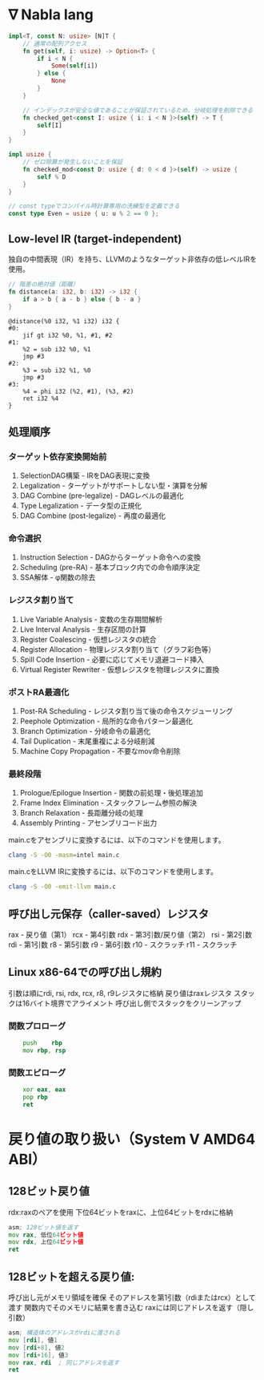 # ∇ Nabla lang

```rs
impl<T, const N: usize> [N]T {
    // 通常の配列アクセス
    fn get(self, i: usize) -> Option<T> {
        if i < N {
            Some(self[i])
        } else {
            None
        }
    }

    // インデックスが安全な値であることが保証されているため、分岐処理を削除できる
    fn checked_get<const I: usize { i: i < N }>(self) -> T {
        self[I]
    }
}

impl usize {
    // ゼロ除算が発生しないことを保証
    fn checked_mod<const D: usize { d: 0 < d }>(self) -> usize {
        self % D
    }
}

// const typeでコンパイル時計算専用の洗練型を定義できる
const type Even = usize { u: u % 2 == 0 };
```

## Low-level IR (target-independent)
独自の中間表現（IR）を持ち、LLVMのようなターゲット非依存の低レベルIRを使用。
```rs
// 階差の絶対値（距離）
fn distance(a: i32, b: i32) -> i32 {
    if a > b { a - b } else { b - a }
}
```
```
@distance(%0 i32, %1 i32) i32 {
#0:
	jif gt i32 %0, %1, #1, #2
#1:
	%2 = sub i32 %0, %1
	jmp #3
#2:
	%3 = sub i32 %1, %0
	jmp #3
#3:
	%4 = phi i32 (%2, #1), (%3, #2)
	ret i32 %4
}
```

## 処理順序
### ターゲット依存変換開始前
1. SelectionDAG構築 - IRをDAG表現に変換
2. Legalization - ターゲットがサポートしない型・演算を分解
3. DAG Combine (pre-legalize) - DAGレベルの最適化
4. Type Legalization - データ型の正規化
5. DAG Combine (post-legalize) - 再度の最適化

### 命令選択
1. Instruction Selection - DAGからターゲット命令への変換
2. Scheduling (pre-RA) - 基本ブロック内での命令順序決定
3. SSA解体 - φ関数の除去

### レジスタ割り当て
1. Live Variable Analysis - 変数の生存期間解析
2. Live Interval Analysis - 生存区間の計算
3. Register Coalescing - 仮想レジスタの統合
4. Register Allocation - 物理レジスタ割り当て（グラフ彩色等）
5. Spill Code Insertion - 必要に応じてメモリ退避コード挿入
6. Virtual Register Rewriter - 仮想レジスタを物理レジスタに置換

### ポストRA最適化
1. Post-RA Scheduling - レジスタ割り当て後の命令スケジューリング
2. Peephole Optimization - 局所的な命令パターン最適化
3. Branch Optimization - 分岐命令の最適化
4. Tail Duplication - 末尾重複による分岐削減
5. Machine Copy Propagation - 不要なmov命令削除

### 最終段階
1. Prologue/Epilogue Insertion - 関数の前処理・後処理追加
2. Frame Index Elimination - スタックフレーム参照の解決
3. Branch Relaxation - 長距離分岐の処理
4. Assembly Printing - アセンブリコード出力

main.cをアセンブリに変換するには、以下のコマンドを使用します。
```bash
clang -S -O0 -masm=intel main.c
```
main.cをLLVM IRに変換するには、以下のコマンドを使用します。
```bash
clang -S -O0 -emit-llvm main.c
```

## 呼び出し元保存（caller-saved）レジスタ

rax - 戻り値（第1）
rcx - 第4引数
rdx - 第3引数/戻り値（第2）
rsi - 第2引数
rdi - 第1引数
r8  - 第5引数
r9  - 第6引数
r10 - スクラッチ
r11 - スクラッチ

## Linux x86-64での呼び出し規約

引数は順にrdi, rsi, rdx, rcx, r8, r9レジスタに格納
戻り値はraxレジスタ
スタックは16バイト境界でアライメント
呼び出し側でスタックをクリーンアップ

### 関数プロローグ
```asm
	push	rbp
	mov	rbp, rsp
```

### 関数エピローグ
```asm
	xor	eax, eax
	pop	rbp
	ret
```

# 戻り値の取り扱い（System V AMD64 ABI）

## 128ビット戻り値

rdx:raxのペアを使用
下位64ビットをraxに、上位64ビットをrdxに格納

```asm
asm; 128ビット値を返す
mov rax, 低位64ビット値
mov rdx, 上位64ビット値
ret
```

## 128ビットを超える戻り値:

呼び出し元がメモリ領域を確保
そのアドレスを第1引数（rdiまたはrcx）として渡す
関数内でそのメモリに結果を書き込む
raxには同じアドレスを返す（隠し引数）

```asm
asm; 構造体のアドレスがrdiに渡される
mov [rdi], 値1
mov [rdi+8], 値2
mov [rdi+16], 値3
mov rax, rdi  ; 同じアドレスを返す
ret
```
